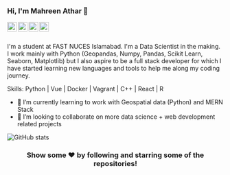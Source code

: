 ### Hi, I'm Mahreen Athar 👋

<p align="left"> </p>

<a href="https://twitter.com/Tbato_">
  <img align="left" alt="Pawan's Twitter" width="22px" src="https://cdn.jsdelivr.net/npm/simple-icons@v3/icons/twitter.svg" />
</a>
<a href="https://linkedin.com/in/mahreen-athar-7666ma/">
  <img align="left" alt="Mahreen's Linkdein" width="22px" src="https://cdn.jsdelivr.net/npm/simple-icons@v3/icons/linkedin.svg" />
</a>
<a href="https://github.com/MahreenAthar">
  <img align="left" alt="Mahreen's Github" width="22px" src="https://cdn.jsdelivr.net/npm/simple-icons@v3/icons/github.svg" />
</a>
<a href="https://www.facebook.com/mahreen.athar.5/">
  <img align="left" alt="Mahreen's Facebook" width="22px" src="https://cdn.jsdelivr.net/npm/simple-icons@v3/icons/facebook.svg" />
</a>

<br/>
<br/>

I'm a student at FAST NUCES Islamabad. I'm a Data Scientist in the making. I work mainly with Python (Geopandas, Numpy, Pandas, Scikit Learn, Seaborn, Matplotlib) but I also aspire to be a full stack developer for which I have started learning new languages and tools to help me along my coding journey.

Skills: Python | Vue | Docker | Vagrant | C++ | React | R

- 🌱 I’m currently learning to work with Geospatial data (Python) and MERN Stack 
- 👯 I’m looking to collaborate on more data science + web development related projects 

![GitHub stats](https://github-readme-stats.vercel.app/api?username=MahreenAthar&show_icons=true&title_color=fffff&icon_color=bb2acf&text_color=daf7dc&bg_color=151515)

<!-- ![GitHub Activity Graph](https://activity-graph.herokuapp.com/graph?username=MahreenAthar)   -->

<div align = 'center'>
  
### Show some ❤️ by following and starring some of the repositories!

<div />
<!--
**MahreenAthar/MahreenAthar** is a ✨ _special_ ✨ repository because its `README.md` (this file) appears on your GitHub profile.

Here are some ideas to get you started:

- 🔭 I’m currently working on ...
- 🌱 I’m currently learning ...
- 👯 I’m looking to collaborate on ...
- 🤔 I’m looking for help with ...
- 💬 Ask me about ...
- 📫 How to reach me: ...
- 😄 Pronouns: ...
- ⚡ Fun fact: ...
-->
